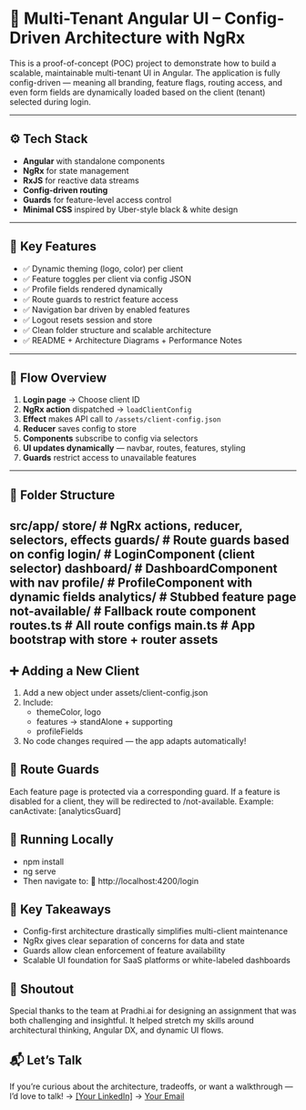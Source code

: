 # 🧩 Multi-Tenant Angular UI – Config-Driven Architecture with NgRx

This is a proof-of-concept (POC) project to demonstrate how to build a scalable, maintainable multi-tenant UI in Angular. The application is fully config-driven — meaning all branding, feature flags, routing access, and even form fields are dynamically loaded based on the client (tenant) selected during login.

---

## ⚙️ Tech Stack

- **Angular** with standalone components
- **NgRx** for state management
- **RxJS** for reactive data streams
- **Config-driven routing**
- **Guards** for feature-level access control
- **Minimal CSS** inspired by Uber-style black & white design
---

## 🧠 Key Features

- ✅ Dynamic theming (logo, color) per client
- ✅ Feature toggles per client via config JSON
- ✅ Profile fields rendered dynamically
- ✅ Route guards to restrict feature access
- ✅ Navigation bar driven by enabled features
- ✅ Logout resets session and store
- ✅ Clean folder structure and scalable architecture
- ✅ README + Architecture Diagrams + Performance Notes

---

## 🔁 Flow Overview

1. **Login page** → Choose client ID
2. **NgRx action** dispatched → `loadClientConfig`
3. **Effect** makes API call to `/assets/client-config.json`
4. **Reducer** saves config to store
5. **Components** subscribe to config via selectors
6. **UI updates dynamically** — navbar, routes, features, styling
7. **Guards** restrict access to unavailable features

---

## 📂 Folder Structure
src/app/
  store/ # NgRx actions, reducer, selectors, effects
  guards/ # Route guards based on config
  login/ # LoginComponent (client selector)
  dashboard/ # DashboardComponent with nav
  profile/ # ProfileComponent with dynamic fields
  analytics/ # Stubbed feature page
  not-available/ # Fallback route component
  routes.ts # All route configs
main.ts # App bootstrap with store + router
assets
---

## ➕ Adding a New Client
1. Add a new object under assets/client-config.json
2. Include:
   - themeColor, logo
   - features → standAlone + supporting
   - profileFields
3. No code changes required — the app adapts automatically!

## 🔐 Route Guards
Each feature page is protected via a corresponding guard. If a feature is disabled for a client, they will be redirected to /not-available.
Example:
canActivate: [analyticsGuard]

## 🚀 Running Locally
- npm install
- ng serve
- Then navigate to:
📍 http://localhost:4200/login

## 🧠 Key Takeaways
- Config-first architecture drastically simplifies multi-client maintenance
- NgRx gives clear separation of concerns for data and state
- Guards allow clean enforcement of feature availability
- Scalable UI foundation for SaaS platforms or white-labeled dashboards

## 🙏 Shoutout
Special thanks to the team at Pradhi.ai for designing an assignment that was both challenging and insightful. It helped stretch my skills around architectural thinking, Angular DX, and dynamic UI flows.

## 📬 Let’s Talk
If you’re curious about the architecture, tradeoffs, or want a walkthrough —
I’d love to talk!
→ [[Your LinkedIn]](https://www.linkedin.com/in/koushik-busim-13716092/)
→ [Your Email](busimnk@gmail.com)
